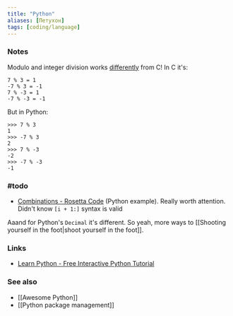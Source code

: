 ```yaml
---
title: "Python"
aliases: [Петухон]
tags: [coding/language]
---
```


### Notes
Modulo and integer division works [differently](https://stackoverflow.com/questions/3883004) from C! In C it's:
```
7 % 3 = 1
-7 % 3 = -1
7 % -3 = 1
-7 % -3 = -1
```

But in Python:
```
>>> 7 % 3
1
>>> -7 % 3
2
>>> 7 % -3
-2
>>> -7 % -3
-1
```

### #todo 
- [Combinations - Rosetta Code](https://rosettacode.org/wiki/Combinations#Python) (Python example). Really worth attention. Didn't know `[i + 1:]` syntax is valid

Aaand for Python's `Decimal` it's different. So yeah, more ways to [[Shooting yourself in the foot|shoot yourself in the foot]].

### Links
- [Learn Python - Free Interactive Python Tutorial](https://learnpython.org/)

### See also
- [[Awesome Python]]
- [[Python package management]]
